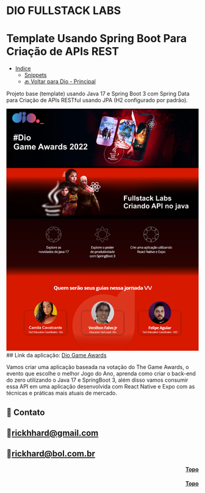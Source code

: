 <p align="center" id="topo"> 

# DIO FULLSTACK LABS
# Template Usando Spring Boot Para Criação de APIs REST
  * [Indice](#funciona)
    * [Snippets](https://gist.github.com/falvojr/04b33012a0f59e47d86a9aa0f347cbd2)
    * [🔙 Voltar para Dio - Principal](https://github.com/RickHardBR/DIO)
  

Projeto base (template) usando Java 17 e Spring Boot 3 com Spring Data para Criação de APIs RESTful usando JPA (H2 configurado por padrão).

<img src="./src/image/apijava.webp" alt="Imagem capa do Labs">
## Link da aplicação: <a href="">Dio Game Awards</a>

Vamos criar uma aplicação baseada na votação do The Game Awards, o evento que escolhe o melhor Jogo do Ano, aprenda como criar o back-end do zero utilizando o Java 17 e SpringBoot 3, além disso vamos consumir essa API em uma aplicação desenvolvida com React Native e Expo com as técnicas e práticas mais atuais de mercado.


## 💛 Contato

## 📧rickhhard@gmail.com

## 📧rickhard@bol.com.br

<h4 align="right"><a href="#topo">Topo</a></h4>

<h4 align="right"><a href="#topo">Topo</a></h4>
